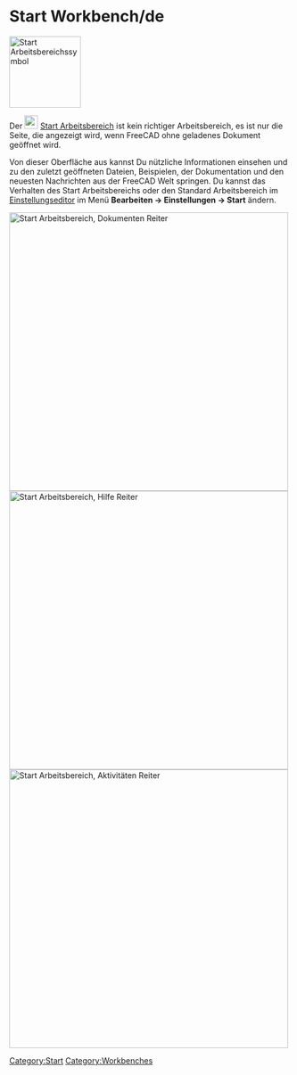 # Start Workbench/de





<img alt="Start Arbeitsbereichssymbol" src=images/Workbench_Start.svg  style="width:128px;">

Der <img alt="" src=images/Workbench_Start.svg  style="width:24px;"> [Start Arbeitsbereich](Start_Workbench/de.md) ist kein richtiger Arbeitsbereich, es ist nur die Seite, die angezeigt wird, wenn FreeCAD ohne geladenes Dokument geöffnet wird.

Von dieser Oberfläche aus kannst Du nützliche Informationen einsehen und zu den zuletzt geöffneten Dateien, Beispielen, der Dokumentation und den neuesten Nachrichten aus der FreeCAD Welt springen. Du kannst das Verhalten des Start Arbeitsbereichs oder den Standard Arbeitsbereich im [Einstellungseditor](Preferences_Editor/de.md) im Menü **Bearbeiten → Einstellungen → Start** ändern.

<img alt="Start Arbeitsbereich, Dokumenten Reiter" src=images/FreeCad_Start_0.18_documents.png  style="width:500px;">

<img alt="Start Arbeitsbereich, Hilfe Reiter" src=images/FreeCad_Start_0.18_help.png  style="width:500px;">

<img alt="Start Arbeitsbereich, Aktivitäten Reiter" src=images/FreeCad_Start_0.18_activity.png  style="width:500px;">







[Category:Start](Category:Start.md) [Category:Workbenches](Category:Workbenches.md)
